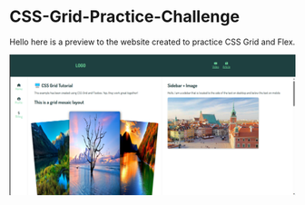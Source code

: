 # CSS-Grid-Practice-Challenge

Hello here is a preview to the website created to practice CSS Grid and Flex.

![Preview:](./preview.png)
